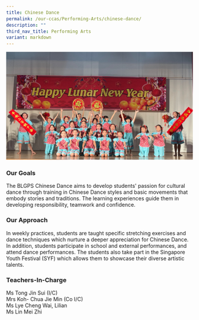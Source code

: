 ```yaml
---
title: Chinese Dance
permalink: /our-ccas/Performing-Arts/chinese-dance/
description: ""
third_nav_title: Performing Arts
variant: markdown
---
```

![](/images/chinesedancefinal.jpg)
		 
### Our Goals

The BLGPS Chinese Dance aims to develop students' passion for cultural dance through training in Chinese Dance styles and basic movements that embody stories and traditions. The learning experiences guide them in developing responsibility, teamwork and confidence.

  

### Our Approach

In weekly practices, students are taught specific stretching exercises and dance techniques which nurture a deeper appreciation for Chinese Dance. In addition, students participate in school and external performances, and attend dance performances. The students also take part in the Singapore Youth Festival (SYF) which allows them to showcase their diverse artistic talents.

  

### Teachers-In-Charge

Ms Tong Jin Sui (I/C)<br>
Mrs Koh- Chua Jie Min (Co I/C)<br>
Ms Lye Cheng Wai, Lilian<br>
Ms Lin Mei Zhi